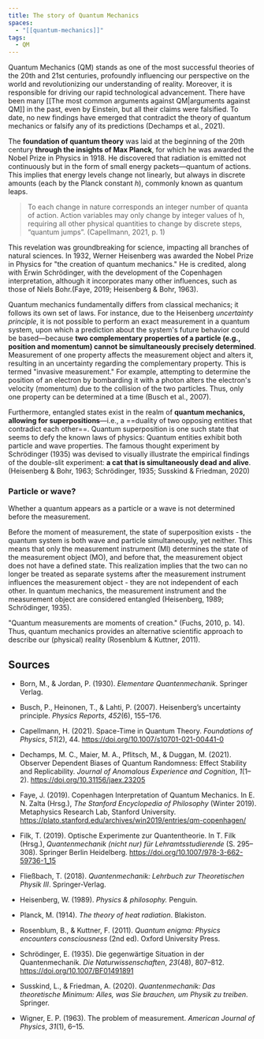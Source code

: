 ```yaml
---
title: The story of Quantum Mechanics
spaces:
  - "[[quantum-mechanics]]"
tags:
  - QM
---
```



Quantum Mechanics (QM) stands as one of the most successful theories of the 20th and 21st centuries, profoundly influencing our perspective on the world and revolutionizing our understanding of reality.
Moreover, it is responsible for driving our rapid technological advancement.
There have been many [[The most common arguments against QM|arguments against QM]] in the past, even by Einstein, but all their claims were falsified. To date, no new findings have emerged that contradict the theory of quantum mechanics or falsify any of its predictions (Dechamps et al., 2021).

The **foundation of quantum theory** was laid at the beginning of the 20th century **through the insights of Max Planck**, for which he was awarded the Nobel Prize in Physics in 1918. He discovered that radiation is emitted not continuously but in the form of small energy packets—quantum of actions. This implies that energy levels change not linearly, but always in discrete amounts (each by the Planck constant _h_), commonly known as quantum leaps.

> To each change in nature corresponds an integer number of quanta of action. Action variables may only change by integer values of h, requiring all other physical quantities to change by discrete steps, “quantum jumps”.
> (Capellmann, 2021, p. 1)

This revelation was groundbreaking for science, impacting all branches of natural sciences. In 1932, Werner Heisenberg was awarded the Nobel Prize in Physics for "the creation of quantum mechanics." He is credited, along with Erwin Schrödinger, with the development of the Copenhagen interpretation, although it incorporates many other influences, such as those of Niels Bohr.(Faye, 2019; Heisenberg & Bohr, 1963).

Quantum mechanics fundamentally differs from classical mechanics; it follows its own set of laws. For instance, due to the Heisenberg *uncertainty principle*, it is not possible to perform an exact measurement in a quantum system, upon which a prediction about the system's future behavior could be based—because **two complementary properties of a particle (e.g., position and momentum) cannot be simultaneously precisely determined**. Measurement of one property affects the measurement object and alters it, resulting in an uncertainty regarding the complementary property. This is termed "invasive measurement." For example, attempting to determine the position of an electron by bombarding it with a photon alters the electron's velocity (momentum) due to the collision of the two particles. Thus, only one property can be determined at a time (Busch et al., 2007).

Furthermore, entangled states exist in the realm of **quantum mechanics, allowing for superpositions**—i.e., a ==duality of two opposing entities that contradict each other==. Quantum superposition is one such state that seems to defy the known laws of physics: Quantum entities exhibit both particle and wave properties.
The famous thought experiment by Schrödinger (1935) was devised to visually illustrate the empirical findings of the double-slit experiment: **a cat that is simultaneously dead and alive**. (Heisenberg & Bohr, 1963; Schrödinger, 1935; Susskind & Friedman, 2020)

### Particle or wave?

Whether a quantum appears as a particle or a wave is not determined before the measurement.


Before the moment of measurement, the state of superposition exists - the quantum system is both wave and particle simultaneously, yet neither. This means that only the measurement instrument (MI) determines the state of the measurement object (MO), and before that, the measurement object does not have a defined state. This realization implies that the two can no longer be treated as separate systems after the measurement instrument influences the measurement object - they are not independent of each other. In quantum mechanics, the measurement instrument and the measurement object are considered entangled (Heisenberg, 1989; Schrödinger, 1935).

"Quantum measurements are moments of creation." (Fuchs, 2010, p. 14). Thus, quantum mechanics provides an alternative scientific approach to describe our (physical) reality (Rosenblum & Kuttner, 2011).

## Sources

- Born, M., & Jordan, P. (1930). _Elementare Quantenmechanik_. Springer Verlag.

- Busch, P., Heinonen, T., & Lahti, P. (2007). Heisenberg’s uncertainty principle. _Physics Reports_, _452_(6), 155–176.

- Capellmann, H. (2021). Space-Time in Quantum Theory. _Foundations of Physics_, _51_(2), 44. https://doi.org/10.1007/s10701-021-00441-0

- Dechamps, M. C., Maier, M. A., Pflitsch, M., & Duggan, M. (2021). Observer Dependent Biases of Quantum Randomness: Effect Stability and Replicability. _Journal of Anomalous Experience and Cognition_, _1_(1–2). https://doi.org/10.31156/jaex.23205

- Faye, J. (2019). Copenhagen Interpretation of Quantum Mechanics. In E. N. Zalta (Hrsg.), _The Stanford Encyclopedia of Philosophy_ (Winter 2019). Metaphysics Research Lab, Stanford University. https://plato.stanford.edu/archives/win2019/entries/qm-copenhagen/

- Filk, T. (2019). Optische Experimente zur Quantentheorie. In T. Filk (Hrsg.), _Quantenmechanik (nicht nur) für Lehramtsstudierende_ (S. 295–308). Springer Berlin Heidelberg. https://doi.org/10.1007/978-3-662-59736-1_15

- Fließbach, T. (2018). _Quantenmechanik: Lehrbuch zur Theoretischen Physik III_. Springer-Verlag.


- Heisenberg, W. (1989). _Physics & philosophy._ Penguin.


- Planck, M. (1914). _The theory of heat radiation_. Blakiston.

- Rosenblum, B., & Kuttner, F. (2011). _Quantum enigma: Physics encounters consciousness_ (2nd ed). Oxford University Press.

- Schrödinger, E. (1935). Die gegenwärtige Situation in der Quantenmechanik. _Die Naturwissenschaften_, _23_(48), 807–812. https://doi.org/10.1007/BF01491891

- Susskind, L., & Friedman, A. (2020). _Quantenmechanik: Das theoretische Minimum: Alles, was Sie brauchen, um Physik zu treiben_. Springer.

- Wigner, E. P. (1963). The problem of measurement. _American Journal of Physics_, _31_(1), 6–15.


